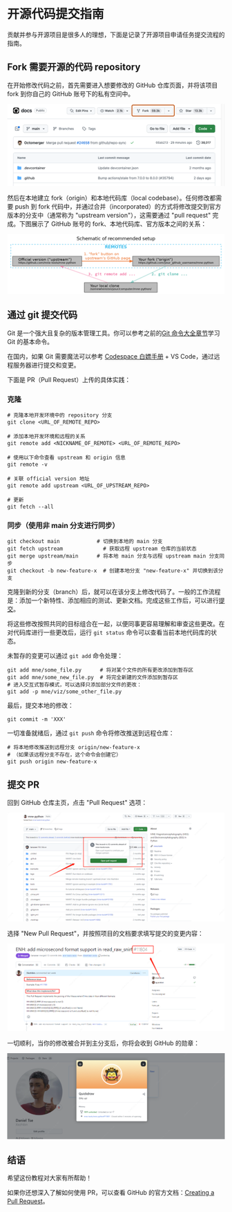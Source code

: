 # 开源代码提交指南

贡献并参与开源项目是很多人的理想，下面是记录了开源项目申请任务提交流程的指南。

## Fork 需要开源的代码 repository

在开始修改代码之前，首先需要进入想要修改的 GitHub 仓库页面，并将该项目 fork 到你自己的 GitHub 账号下的私有空间中。

![fork示例](./images/fork-button.png)

然后在本地建立 fork（origin）和本地代码库（local codebase）。任何修改都需要 push 到 fork 代码中，并通过合并（incorporated）的方式将修改提交到官方版本的分支中（通常称为 "upstream version"），这需要通过 "pull request" 完成。下图展示了 GitHub 账号的 fork、本地代码库、官方版本之间的关系：

![三者关系示例](./images/graphviz.png)

## 通过 git 提交代码

Git 是一个强大且复杂的版本管理工具。你可以参考之前的[Git 命令大全章节](./git.md)学习 Git 的基本命令。

在国内，如果 Git 需要魔法可以参考 [Codespace 白嫖手册](./codespaces.md) + VS Code，通过远程服务器进行提交和变更。

下面是 PR（Pull Request）上传的具体实践：

### 克隆

```shell
# 克隆本地开发环境中的 repository 分支
git clone <URL_OF_REMOTE_REPO> 

# 添加本地开发环境和远程的关系
git remote add <NICKNAME_OF_REMOTE> <URL_OF_REMOTE_REPO>

# 使用以下命令查看 upstream 和 origin 信息
git remote -v 

# 关联 official version 地址 
git remote add upstream <URL_OF_UPSTREAM_REPO>

# 更新
git fetch --all
```

### 同步（使用非 main 分支进行同步）

```shell
git checkout main            # 切换到本地的 main 分支
git fetch upstream             # 获取远程 upstream 仓库的当前状态
git merge upstream/main      # 将本地 main 分支与远程 upstream main 分支同步
git checkout -b new-feature-x  # 创建本地分支 "new-feature-x" 并切换到该分支
```

克隆到新的分支（branch）后，就可以在该分支上修改代码了。一般的工作流程是：添加一个新特性、添加相应的测试、更新文档。完成这些工作后，可以进行[提交](https://git-scm.com/docs/git-commit)。

将这些修改按照共同的目标组合在一起，以便同事更容易理解和审查这些更改。在对代码库进行一些更改后，运行 `git status` 命令可以查看当前本地代码库的状态。

未暂存的变更可以通过 `git add` 命令处理：

```shell
git add mne/some_file.py      # 将对某个文件的所有更改添加到暂存区
git add mne/some_new_file.py  # 将完全新建的文件添加到暂存区
# 进入交互式暂存模式，可以选择只添加部分文件的更改：
git add -p mne/viz/some_other_file.py
```

最后，提交本地的修改：

```shell
git commit -m 'XXX'
```

一切准备就绪后，通过 `git push` 命令将修改推送到远程仓库：

```shell
# 将本地修改推送到远程分支 origin/new-feature-x
# （如果该远程分支不存在，这个命令会创建它）
git push origin new-feature-x
```

## 提交 PR

回到 GitHub 仓库主页，点击 "Pull Request" 选项：

![提交代码按钮](./images/pull-request.png)

选择 "New Pull Request"，并按照项目的文档要求填写提交的变更内容：

![提交文件内容](./images/document.png)

一切顺利，当你的修改被合并到主分支后，你将会收到 GitHub 的勋章：

![完成](./images/achivement.png)

## 结语

希望这份教程对大家有所帮助！

如果你还想深入了解如何使用 PR，可以查看 GitHub 的官方文档：[Creating a Pull Request](https://docs.github.com/en/pull-requests/collaborating-with-pull-requests/proposing-changes-to-your-work-with-pull-requests/creating-a-pull-request)。